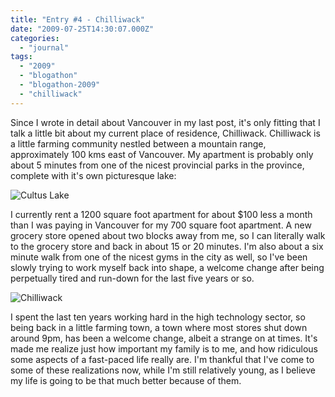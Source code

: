 ```yaml
---
title: "Entry #4 - Chilliwack"
date: "2009-07-25T14:30:07.000Z"
categories: 
  - "journal"
tags: 
  - "2009"
  - "blogathon"
  - "blogathon-2009"
  - "chilliwack"
---
```


Since I wrote in detail about Vancouver in my last post, it's only fitting that I talk a little bit about my current place of residence, Chilliwack. Chilliwack is a little farming community nestled between a mountain range, approximately 100 kms east of Vancouver. My apartment is probably only about 5 minutes from one of the nicest provincial parks in the province, complete with it's own picturesque lake:

![Cultus Lake](http://farm4.static.flickr.com/3188/2563088549_5792bc2b61.jpg?v=0)

I currently rent a 1200 square foot apartment for about $100 less a month than I was paying in Vancouver for my 700 square foot apartment. A new grocery store opened about two blocks away from me, so I can literally walk to the grocery store and back in about 15 or 20 minutes. I'm also about a six minute walk from one of the nicest gyms in the city as well, so I've been slowly trying to work myself back into shape, a welcome change after being perpetually tired and run-down for the last five years or so.

![Chilliwack](http://farm4.static.flickr.com/3599/3605776037_4e277185cb.jpg?v=0)

I spent the last ten years working hard in the high technology sector, so being back in a little farming town, a town where most stores shut down around 9pm, has been a welcome change, albeit a strange on at times. It's made me realize just how important my family is to me, and how ridiculous some aspects of a fast-paced life really are. I'm thankful that I've come to some of these realizations now, while I'm still relatively young, as I believe my life is going to be that much better because of them.
